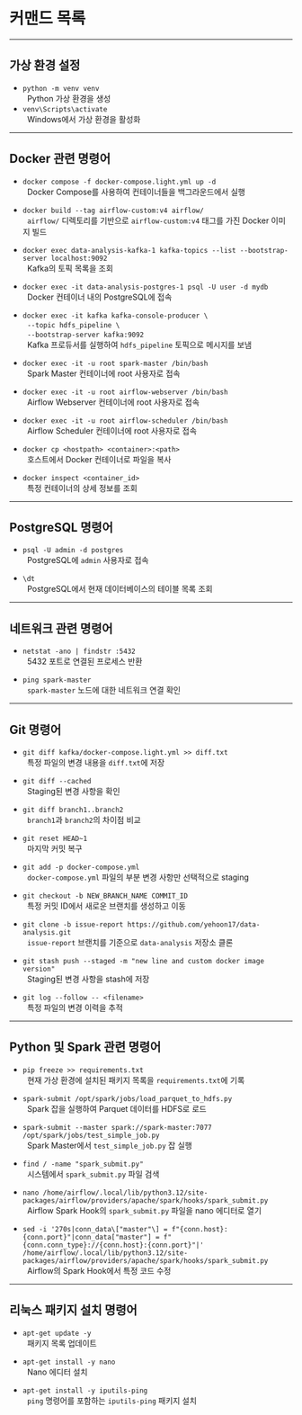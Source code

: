 # **커맨드 목록**  

---

## **가상 환경 설정**  
- `python -m venv venv`  
  Python 가상 환경을 생성  
- `venv\Scripts\activate`  
  Windows에서 가상 환경을 활성화  

---

## **Docker 관련 명령어**  

- `docker compose -f docker-compose.light.yml up -d`  
  Docker Compose를 사용하여 컨테이너들을 백그라운드에서 실행  

- `docker build --tag airflow-custom:v4 airflow/`  
  `airflow/` 디렉토리를 기반으로 `airflow-custom:v4` 태그를 가진 Docker 이미지 빌드  

- `docker exec data-analysis-kafka-1 kafka-topics --list --bootstrap-server localhost:9092`  
  Kafka의 토픽 목록을 조회  

- `docker exec -it data-analysis-postgres-1 psql -U user -d mydb`  
  Docker 컨테이너 내의 PostgreSQL에 접속  

- `docker exec -it kafka kafka-console-producer \`  
  `--topic hdfs_pipeline \`  
  `--bootstrap-server kafka:9092`  
  Kafka 프로듀서를 실행하여 `hdfs_pipeline` 토픽으로 메시지를 보냄  

- `docker exec -it -u root spark-master /bin/bash`  
  Spark Master 컨테이너에 root 사용자로 접속  

- `docker exec -it -u root airflow-webserver /bin/bash`  
  Airflow Webserver 컨테이너에 root 사용자로 접속  

- `docker exec -it -u root airflow-scheduler /bin/bash`  
  Airflow Scheduler 컨테이너에 root 사용자로 접속  

- `docker cp <hostpath> <container>:<path>`  
  호스트에서 Docker 컨테이너로 파일을 복사  

- `docker inspect <container_id>`  
  특정 컨테이너의 상세 정보를 조회  

---

## **PostgreSQL 명령어**  

- `psql -U admin -d postgres`  
  PostgreSQL에 `admin` 사용자로 접속  

- `\dt`  
  PostgreSQL에서 현재 데이터베이스의 테이블 목록 조회  

---

## **네트워크 관련 명령어**  

- `netstat -ano | findstr :5432`  
  5432 포트로 연결된 프로세스 반환  

- `ping spark-master`  
  `spark-master` 노드에 대한 네트워크 연결 확인  

---

## **Git 명령어**  

- `git diff kafka/docker-compose.light.yml >> diff.txt`  
  특정 파일의 변경 내용을 `diff.txt`에 저장  

- `git diff --cached`  
  Staging된 변경 사항을 확인  

- `git diff branch1..branch2`  
  `branch1`과 `branch2`의 차이점 비교  

- `git reset HEAD~1`  
  마지막 커밋 복구  

- `git add -p docker-compose.yml`  
  `docker-compose.yml` 파일의 부분 변경 사항만 선택적으로 staging  

- `git checkout -b NEW_BRANCH_NAME COMMIT_ID`  
  특정 커밋 ID에서 새로운 브랜치를 생성하고 이동  

- `git clone -b issue-report https://github.com/yehoon17/data-analysis.git`  
  `issue-report` 브랜치를 기준으로 `data-analysis` 저장소 클론  

- `git stash push --staged -m "new line and custom docker image version"`  
  Staging된 변경 사항을 stash에 저장  

- `git log --follow -- <filename>`  
  특정 파일의 변경 이력을 추적  

---

## **Python 및 Spark 관련 명령어**  

- `pip freeze >> requirements.txt`  
  현재 가상 환경에 설치된 패키지 목록을 `requirements.txt`에 기록  

- `spark-submit /opt/spark/jobs/load_parquet_to_hdfs.py`  
  Spark 잡을 실행하여 Parquet 데이터를 HDFS로 로드  

- `spark-submit --master spark://spark-master:7077 /opt/spark/jobs/test_simple_job.py`  
  Spark Master에서 `test_simple_job.py` 잡 실행  

- `find / -name "spark_submit.py"`  
  시스템에서 `spark_submit.py` 파일 검색  

- `nano /home/airflow/.local/lib/python3.12/site-packages/airflow/providers/apache/spark/hooks/spark_submit.py`  
  Airflow Spark Hook의 `spark_submit.py` 파일을 nano 에디터로 열기  

- `sed -i '270s|conn_data\["master"\] = f"{conn.host}:{conn.port}"|conn_data["master"] = f"{conn.conn_type}://{conn.host}:{conn.port}"|' /home/airflow/.local/lib/python3.12/site-packages/airflow/providers/apache/spark/hooks/spark_submit.py`  
  Airflow의 Spark Hook에서 특정 코드 수정  

---

## **리눅스 패키지 설치 명령어**  

- `apt-get update -y`  
  패키지 목록 업데이트  

- `apt-get install -y nano`  
  Nano 에디터 설치  

- `apt-get install -y iputils-ping`  
  `ping` 명령어를 포함하는 `iputils-ping` 패키지 설치  
